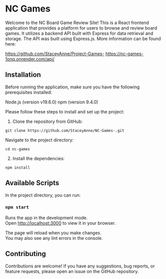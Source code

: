 # NC Games

Welcome to the NC Board Game Review Site! This is a React frontend application that provides a platform for users to browse and review board games. It utilizes a backend API built with Express for data retrieval and storage. The API was built using Express.js. More information can be found here: 

https://github.com/StaceyAnne/Project-Games-
https://nc-games-1onq.onrender.com/api/

## Installation 

Before running the application, make sure you have the following prerequisites installed:

Node.js (version v19.6.0)
npm (version 9.4.0)

Please follow these steps to install and set up the project:

1. Clone the repository from GitHub:

`git clone https://github.com/StaceyAnne/NC-Games-.git`

Navigate to the project directory:

`cd nc-games`

2. Install the dependencies:

`npm install`

## Available Scripts

In the project directory, you can run:

### `npm start`

Runs the app in the development mode.\
Open [http://localhost:3000](http://localhost:3000) to view it in your browser.

The page will reload when you make changes.\
You may also see any lint errors in the console.

## Contributing
Contributions are welcome! If you have any suggestions, bug reports, or feature requests, please open an issue on the GitHub repository.